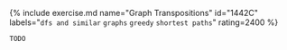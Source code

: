 {% include exercise.md name="Graph Transpositions" id="1442C" labels="`dfs and similar` `graphs` `greedy` `shortest paths`" rating=2400 %}

```
TODO
```
